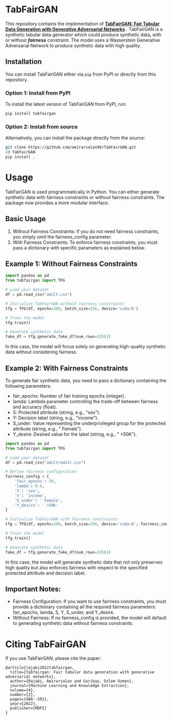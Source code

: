 # TabFairGAN

This repository contains the implementation of [**TabFairGAN: Fair Tabular Data Generation with Generative Adversarial Networks**](https://arxiv.org/abs/2109.00666) . TabFairGAN is a synthetic tabular data generator which could produce synthetic data, with or without _**fairness**_ constraint. The model uses a Wasserstein Generative Adversarial Network to produce synthetic data with high quality.

## Installation

You can install TabFairGAN either via `pip` from PyPI or directly from this repository.

### Option 1: Install from PyPI
To install the latest version of TabFairGAN from PyPI, run:

```bash
pip install tabfairgan
```

### Option 2: Install from source
Alternatively, you can install the package directly from the source:

```bash
git clone https://github.com/amirarsalan90/TabFairGAN.git
cd TabFairGAN
pip install .
```
# Usage

TabFairGAN is used programmatically in Python. You can either generate synthetic data with fairness constraints or without fairness constraints.
The package now provides a more modular interface. 

## Basic Usage
1. Without Fairness Constraints: If you do not need fairness constraints, you simply omit the fairness_config parameter.
2. With Fairness Constraints: To enforce fairness constraints, you must pass a dictionary with specific parameters as explained below.

## Example 1: Without Fairness Constraints

```python
import pandas as pd
from tabfairgan import TFG

# Load your dataset
df = pd.read_csv("adult.csv")

# Initialize TabFairGAN without fairness constraints
tfg = TFG(df, epochs=200, batch_size=256, device='cuda:0')

# Train the model
tfg.train()

# Generate synthetic data
fake_df = tfg.generate_fake_df(num_rows=32561)

```


In this case, the model will focus solely on generating high-quality synthetic data without considering fairness.

## Example 2: With Fairness Constraints

To generate fair synthetic data, you need to pass a dictionary containing the following parameters:

* fair_epochs: Number of fair training epochs (integer).
* lamda: Lambda parameter controlling the trade-off between fairness and accuracy (float).
* S: Protected attribute (string, e.g., "sex").
* Y: Decision label (string, e.g., "income").
* S_under: Value representing the underprivileged group for the protected attribute (string, e.g., " Female").
* Y_desire: Desired value for the label (string, e.g., " >50K").



```python
import pandas as pd
from tabfairgan import TFG

# Load your dataset
df = pd.read_csv("adult/adult.csv")

# Define fairness configuration
fairness_config = {
    'fair_epochs': 50,
    'lamda': 0.5,
    'S': 'sex',
    'Y': 'income',
    'S_under': ' Female',
    'Y_desire': ' >50K'
}

# Initialize TabFairGAN with fairness constraints
tfg = TFG(df, epochs=200, batch_size=256, device='cuda:0', fairness_config=fairness_config)

# Train the model
tfg.train()

# Generate synthetic data
fake_df = tfg.generate_fake_df(num_rows=32561)
```

In this case, the model will generate synthetic data that not only preserves high quality but also enforces fairness with respect to the specified protected attribute and decision label.

## Important Notes:
* Fairness Configuration: If you want to use fairness constraints, you must provide a dictionary containing all the required fairness parameters: fair_epochs, lamda, S, Y, S_under, and Y_desire.
* Without Fairness: If no fairness_config is provided, the model will default to generating synthetic data without fairness constraints.



# Citing TabFairGAN

If you use TabFairGAN, please cite the paper:


```
@article{rajabi2022tabfairgan,
  title={Tabfairgan: Fair tabular data generation with generative adversarial networks},
  author={Rajabi, Amirarsalan and Garibay, Ozlem Ozmen},
  journal={Machine Learning and Knowledge Extraction},
  volume={4},
  number={2},
  pages={488--501},
  year={2022},
  publisher={MDPI}
}
```


